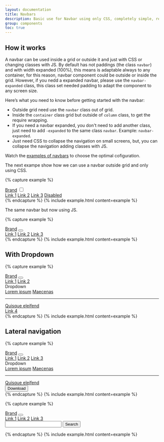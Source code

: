 ```yaml
---
layout: documentation
title: Navbars
description: Basic use for Navbar using only CSS, completely simple, resposive and interactive.
group: components
toc: true
---
```



## How it works

A navbar can be used inside a grid or outside it and just with CSS or changing classes with JS. By default has not paddings (the class `navbar`) and with width expanded (100%), this means is adaptable always to any container, for this reason, navbar component could be outside or inside the grid. However, if you nedd a expanded navbar, please use the `navbar-expanded` class, this class set needed padding to adapt the component to any screen size.

Here’s what you need to know before getting started with the navbar:

* Outside grid need use the `navbar` class out of grid.
* Inside the `container` class grid but outside of `column` class, to get the require wrapping.
* If you need a navbar expanded, you don't need to add another class, just need to add `-expanded` to the same class `navbar`. Example: `navbar-expanded`.
* Just need CSS to collapse the navigation on small screens, but, you can collapse the navigation adding classes with JS.

Watch the <a href="/examples/navbars" target="_blank">examples of navbars</a> to choose the optimal cofiguration.

The next exampe show how we can use a navbar outside grid and only using CSS.

{% capture example %}
<div class="navbar">
  <div class="container">
    <div class="column">
      <a class="navbar-brand" href="#">Brand</a>
      <input type="checkbox" id="navbar-1">
      <label class="button navbar-toggler" for="navbar-1">
        <i class="menu-icon"></i>
      </label>
      <nav>
        <a href="#">Link 1</a>
        <a href="#">Link 2</a>
        <a href="#">Link 3</a>
        <a href="#" class="disabled">Disabled</a>
      </nav>
    </div>
  </div>
</div>
{% endcapture %}
{% include example.html content=example %}

The same navbar but now using JS.

{% capture example %}
<div class="navbar">
  <div class="container">
    <div class="column">
      <a class="navbar-brand" href="#">Brand</a>
      <button class="navbar-toggler">
        <i class="menu-icon"></i>
      </button>
      <nav>
        <a href="#">Link 1</a>
        <a href="#">Link 2</a>
        <a href="#">Link 3</a>
      </nav>
    </div>
  </div>
</div>
{% endcapture %}
{% include example.html content=example %}

## With Dropdown

{% capture example %}
<div class="navbar-expanded">
  <a class="navbar-brand" href="#">Brand</a>
  <button class="navbar-toggler">
    <i class="menu-icon"></i>
  </button>
  <nav>
    <a href="#">Link 1</a>
    <a href="#">Link 2</a>
    <div class="dropdown">
      <span class="toggle">
        Dropdown
      </span>
      <nav class="drop-menu">
        <a href="#">Lorem ipsum</a>
        <a href="#">Maecenas</a>
        <hr class="drop-separator">
        <a href="#">Quisque eleifend</a>
      </nav>
    </div>
    <a href="#">Link 4</a>
  </nav>
</div>
{% endcapture %}
{% include example.html content=example %}

## Lateral navigation

{% capture example %}
<div class="navbar-expanded">
  <a class="navbar-brand" href="#">Brand</a>
  <button class="navbar-toggler">
    <i class="menu-icon"></i>
  </button>
  <nav>
    <a href="#">Link 1</a>
    <a href="#">Link 2</a>
    <a href="#">Link 3</a>
  </nav>
  <nav class="navigation-end">
    <div class="dropdown">
      <span class="toggle">
        Dropdown
      </span>
      <nav class="drop-menu">
        <a href="#">Lorem ipsum</a>
        <a href="#">Maecenas</a>
        <hr class="drop-separator">
        <a href="#">Quisque eleifend</a>
      </nav>
    </div>
    <button>Download</button>
  </nav>
</div>
{% endcapture %}
{% include example.html content=example %}

{% capture example %}
<div class="navbar-expanded">
  <a class="navbar-brand" href="#">Brand</a>
  <button class="navbar-toggler">
    <i class="menu-icon"></i>
  </button>
  <nav>
    <a href="#">Link 1</a>
    <a href="#">Link 2</a>
    <a href="#">Link 3</a>
  </nav>
  <nav class="navigation-end">
    <form class="navbar-search">
      <input type="search">
      <button type="submit">Search</button>
    </form>
  </nav>
</div>
{% endcapture %}
{% include example.html content=example %}